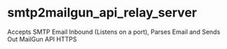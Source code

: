 # smtp2mailgun_api_relay_server
Accepts SMTP Email Inbound (Listens on a port), Parses Email and Sends Out MailGun API HTTPS
